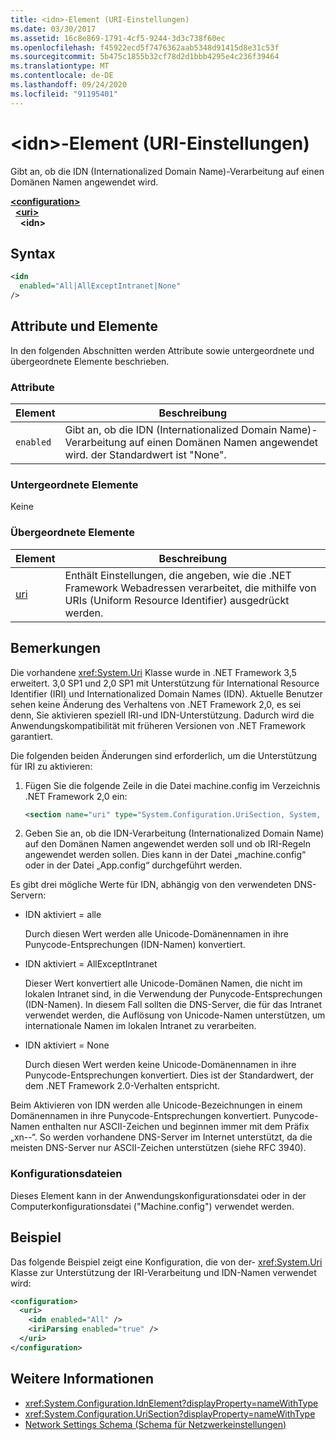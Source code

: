```yaml
---
title: <idn>-Element (URI-Einstellungen)
ms.date: 03/30/2017
ms.assetid: 16c8e869-1791-4cf5-9244-3d3c738f60ec
ms.openlocfilehash: f45922ecd5f7476362aab5348d91415d8e31c53f
ms.sourcegitcommit: 5b475c1855b32cf78d2d1bbb4295e4c236f39464
ms.translationtype: MT
ms.contentlocale: de-DE
ms.lasthandoff: 09/24/2020
ms.locfileid: "91195401"
---
```

# <a name="idn-element-uri-settings"></a>\<idn>-Element (URI-Einstellungen)

Gibt an, ob die IDN (Internationalized Domain Name)-Verarbeitung auf einen Domänen Namen angewendet wird.
  
[**\<configuration>**](../configuration-element.md)  
&nbsp;&nbsp;[**\<uri>**](uri-element-uri-settings.md)  
&nbsp;&nbsp;&nbsp;&nbsp;**\<idn>**  
  
## <a name="syntax"></a>Syntax  
  
```xml
<idn
  enabled="All|AllExceptIntranet|None"
/>  
```  
  
## <a name="attributes-and-elements"></a>Attribute und Elemente  

 In den folgenden Abschnitten werden Attribute sowie untergeordnete und übergeordnete Elemente beschrieben.  
  
### <a name="attributes"></a>Attribute  

|**Element**|**Beschreibung**|  
|-----------------|---------------------|  
|`enabled`|Gibt an, ob die IDN (Internationalized Domain Name)-Verarbeitung auf einen Domänen Namen angewendet wird. der Standardwert ist "None".|  

### <a name="child-elements"></a>Untergeordnete Elemente

Keine
  
### <a name="parent-elements"></a>Übergeordnete Elemente

|**Element**|**Beschreibung**|  
|-----------------|---------------------|  
|[uri](uri-element-uri-settings.md)|Enthält Einstellungen, die angeben, wie die .NET Framework Webadressen verarbeitet, die mithilfe von URIs (Uniform Resource Identifier) ausgedrückt werden.|  

## <a name="remarks"></a>Bemerkungen

Die vorhandene <xref:System.Uri> Klasse wurde in .NET Framework 3,5 erweitert. 3,0 SP1 und 2,0 SP1 mit Unterstützung für International Resource Identifier (IRI) und Internationalized Domain Names (IDN). Aktuelle Benutzer sehen keine Änderung des Verhaltens von .NET Framework 2,0, es sei denn, Sie aktivieren speziell IRI-und IDN-Unterstützung. Dadurch wird die Anwendungskompatibilität mit früheren Versionen von .NET Framework garantiert.

Die folgenden beiden Änderungen sind erforderlich, um die Unterstützung für IRI zu aktivieren:

1. Fügen Sie die folgende Zeile in die Datei machine.config im Verzeichnis .NET Framework 2,0 ein:
  
    ```xml  
    <section name="uri" type="System.Configuration.UriSection, System, Version=2.0.0.0, Culture=neutral, PublicKeyToken=b77a5c561934e089" />  
    ```  
  
2. Geben Sie an, ob die IDN-Verarbeitung (Internationalized Domain Name) auf den Domänen Namen angewendet werden soll und ob IRI-Regeln angewendet werden sollen. Dies kann in der Datei „machine.config“ oder in der Datei „App.config“ durchgeführt werden.

 Es gibt drei mögliche Werte für IDN, abhängig von den verwendeten DNS-Servern:

- IDN aktiviert = alle  

     Durch diesen Wert werden alle Unicode-Domänennamen in ihre Punycode-Entsprechungen (IDN-Namen) konvertiert.

- IDN aktiviert = AllExceptIntranet

     Dieser Wert konvertiert alle Unicode-Domänen Namen, die nicht im lokalen Intranet sind, in die Verwendung der Punycode-Entsprechungen (IDN-Namen). In diesem Fall sollten die DNS-Server, die für das Intranet verwendet werden, die Auflösung von Unicode-Namen unterstützen, um internationale Namen im lokalen Intranet zu verarbeiten.

- IDN aktiviert = None

     Durch diesen Wert werden keine Unicode-Domänennamen in ihre Punycode-Entsprechungen konvertiert. Dies ist der Standardwert, der dem .NET Framework 2.0-Verhalten entspricht.

 Beim Aktivieren von IDN werden alle Unicode-Bezeichnungen in einem Domänennamen in ihre Punycode-Entsprechungen konvertiert. Punycode-Namen enthalten nur ASCII-Zeichen und beginnen immer mit dem Präfix „xn--“. So werden vorhandene DNS-Server im Internet unterstützt, da die meisten DNS-Server nur ASCII-Zeichen unterstützen (siehe RFC 3940).

### <a name="configuration-files"></a>Konfigurationsdateien

Dieses Element kann in der Anwendungskonfigurationsdatei oder in der Computerkonfigurationsdatei ("Machine.config") verwendet werden.

## <a name="example"></a>Beispiel

Das folgende Beispiel zeigt eine Konfiguration, die von der- <xref:System.Uri> Klasse zur Unterstützung der IRI-Verarbeitung und IDN-Namen verwendet wird:

```xml
<configuration>
  <uri>
    <idn enabled="All" />
    <iriParsing enabled="true" />
  </uri>
</configuration>
```

## <a name="see-also"></a>Weitere Informationen

- <xref:System.Configuration.IdnElement?displayProperty=nameWithType>
- <xref:System.Configuration.UriSection?displayProperty=nameWithType>
- [Network Settings Schema (Schema für Netzwerkeinstellungen)](index.md)
